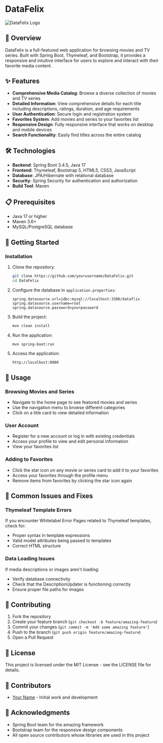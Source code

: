 # DataFelix

![DataFelix Logo](https://github.com/images/logos/dataflix_logo.png)

## 📑 Overview

DataFelix is a full-featured web application for browsing movies and TV series. Built with Spring Boot, Thymeleaf, and Bootstrap, it provides a responsive and intuitive interface for users to explore and interact with their favorite media content.

## ✨ Features

- **Comprehensive Media Catalog**: Browse a diverse collection of movies and TV series
- **Detailed Information**: View comprehensive details for each title including descriptions, ratings, duration, and age requirements
- **User Authentication**: Secure login and registration system
- **Favorites System**: Add movies and series to your favorites list
- **Responsive Design**: Fully responsive interface that works on desktop and mobile devices
- **Search Functionality**: Easily find titles across the entire catalog

## 🛠️ Technologies

- **Backend**: Spring Boot 3.4.5, Java 17
- **Frontend**: Thymeleaf, Bootstrap 5, HTML5, CSS3, JavaScript
- **Database**: JPA/Hibernate with relational database
- **Security**: Spring Security for authentication and authorization
- **Build Tool**: Maven

## 📋 Prerequisites

- Java 17 or higher
- Maven 3.6+
- MySQL/PostgreSQL database

## 🚀 Getting Started

### Installation

1. Clone the repository:
   ```bash
   git clone https://github.com/yourusername/DataFelix.git
   cd DataFelix
   ```

2. Configure the database in `application.properties`:
   ```properties
   spring.datasource.url=jdbc:mysql://localhost:3306/dataflix
   spring.datasource.username=root
   spring.datasource.password=yourpassword
   ```

3. Build the project:
   ```bash
   mvn clean install
   ```

4. Run the application:
   ```bash
   mvn spring-boot:run
   ```

5. Access the application:
   ```
   http://localhost:8080
   ```

## 📝 Usage

### Browsing Movies and Series

- Navigate to the home page to see featured movies and series
- Use the navigation menu to browse different categories
- Click on a title card to view detailed information

### User Account

- Register for a new account or log in with existing credentials
- Access your profile to view and edit personal information
- View your favorites list

### Adding to Favorites

- Click the star icon on any movie or series card to add it to your favorites
- Access your favorites through the profile menu
- Remove items from favorites by clicking the star icon again

## 🔧 Common Issues and Fixes

### Thymeleaf Template Errors

If you encounter Whitelabel Error Pages related to Thymeleaf templates, check for:
- Proper syntax in template expressions
- Valid model attributes being passed to templates
- Correct HTML structure

### Data Loading Issues

If media descriptions or images aren't loading:
- Verify database connectivity
- Check that the DescriptionUpdater is functioning correctly
- Ensure proper file paths for images

## 🤝 Contributing

1. Fork the repository
2. Create your feature branch (`git checkout -b feature/amazing-feature`)
3. Commit your changes (`git commit -m 'Add some amazing feature'`)
4. Push to the branch (`git push origin feature/amazing-feature`)
5. Open a Pull Request

## 📄 License

This project is licensed under the MIT License - see the LICENSE file for details.

## 👥 Contributors

- [Your Name](https://github.com/yourusername) - Initial work and development

## 🙏 Acknowledgments

- Spring Boot team for the amazing framework
- Bootstrap team for the responsive design components
- All open source contributors whose libraries are used in this project

